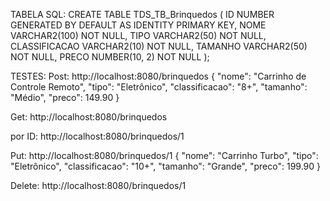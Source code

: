 TABELA SQL:
CREATE TABLE TDS_TB_Brinquedos (
    ID NUMBER GENERATED BY DEFAULT AS IDENTITY PRIMARY KEY,
    NOME VARCHAR2(100) NOT NULL,
    TIPO VARCHAR2(50) NOT NULL,
    CLASSIFICACAO VARCHAR2(10) NOT NULL,
    TAMANHO VARCHAR2(50) NOT NULL,
    PRECO NUMBER(10, 2) NOT NULL
);

TESTES:
Post:
http://localhost:8080/brinquedos
{
  "nome": "Carrinho de Controle Remoto",
  "tipo": "Eletrônico",
  "classificacao": "8+",
  "tamanho": "Médio",
  "preco": 149.90
}

Get:
http://localhost:8080/brinquedos

por ID:
http://localhost:8080/brinquedos/1

Put:
http://localhost:8080/brinquedos/1
{
  "nome": "Carrinho Turbo",
  "tipo": "Eletrônico",
  "classificacao": "10+",
  "tamanho": "Grande",
  "preco": 199.90
}

Delete:
http://localhost:8080/brinquedos/1

